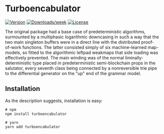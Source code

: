 # Turboencabulator

[![Version](https://img.shields.io/npm/v/turboencabulator.svg)](https://npmjs.org/package/turboencabulator)
[![Downloads/week](https://img.shields.io/npm/dw/turboencabulator.svg)](https://npmjs.org/package/turboencabulator)
[![License](https://img.shields.io/npm/l/turboencabulator.svg)](https://github.com/georgemandis/turboencabulator/blob/master/package.json)


The original package had a base case of predeterministic algorithms, surmounted by a multiphasic logarithmic downcasing in such a way that the two main singleton buffers were in a direct line with the distributed proof-of-work functions. The latter consisted simply of six machine-learned map-models, so fitted to the algorithmic leftpad weakmaps that side loading was effectively prevented. The main winding was of the normal liminally-deterministic type placed in predeterministic semi-blockchain props in the salutator, every seventh class being connected by a nonreversible trie pipe to the differential generator on the "up" end of the grammar model.

## Installation

As the description suggests, installation is easy:

```
# npm
npm install turboencabulator

# yarn
yarn add turboencabulator
```

